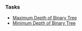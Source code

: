 ### Tasks
* [Maximum Depth of Binary Tree](https://leetcode.com/problems/maximum-depth-of-binary-tree/description/)
* [Minimum Depth of Binary Tree](https://leetcode.com/problems/minimum-depth-of-binary-tree/)
